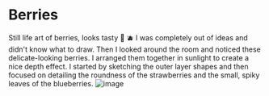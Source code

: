 # Berries
Still life art of berries, looks tasty 🍓 🫐 
I was completely out of ideas and didn't know what to draw. Then I looked around the room and noticed these delicate-looking berries. I arranged them together in sunlight to create a nice depth effect. I started by sketching the outer layer shapes and then focused on detailing the roundness of the strawberries and the small, spiky leaves of the blueberries.
![image](https://github.com/user-attachments/assets/4a5cc7e2-8137-4587-a9de-2ed35e2675bf)
